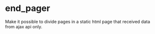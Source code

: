 end_pager
=========

Make it possible to divide pages in a static html page that received data from ajax api only.
